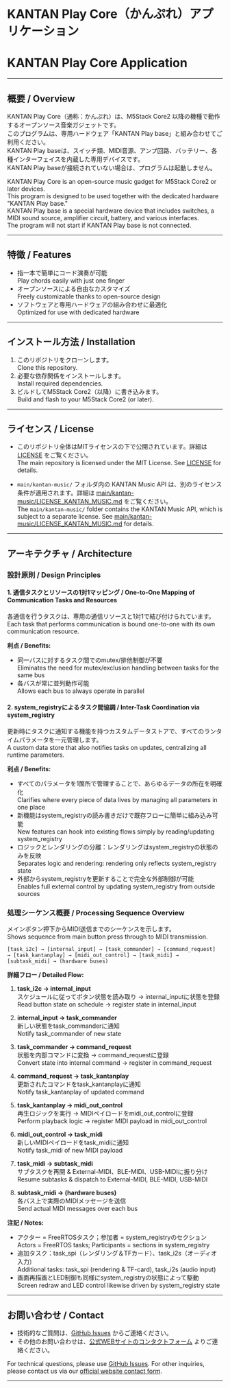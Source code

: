 # KANTAN Play Core（かんぷれ）アプリケーション  
# KANTAN Play Core Application

---

## 概要 / Overview

KANTAN Play Core（通称：かんぷれ）は、M5Stack Core2 以降の機種で動作するオープンソース音楽ガジェットです。  
このプログラムは、専用ハードウェア「KANTAN Play base」と組み合わせてご利用ください。  
KANTAN Play baseは、スイッチ類、MIDI音源、アンプ回路、バッテリー、各種インターフェイスを内蔵した専用デバイスです。  
KANTAN Play baseが接続されていない場合は、プログラムは起動しません。

KANTAN Play Core is an open-source music gadget for M5Stack Core2 or later devices.  
This program is designed to be used together with the dedicated hardware "KANTAN Play base."  
KANTAN Play base is a special hardware device that includes switches, a MIDI sound source, amplifier circuit, battery, and various interfaces.  
The program will not start if KANTAN Play base is not connected.

---

## 特徴 / Features

- 指一本で簡単にコード演奏が可能  
  Play chords easily with just one finger  
- オープンソースによる自由なカスタマイズ  
  Freely customizable thanks to open-source design  
- ソフトウェアと専用ハードウェアの組み合わせに最適化  
  Optimized for use with dedicated hardware  

---

## インストール方法 / Installation

1. このリポジトリをクローンします。  
   Clone this repository.
2. 必要な依存関係をインストールします。  
   Install required dependencies.
3. ビルドしてM5Stack Core2（以降）に書き込みます。  
   Build and flash to your M5Stack Core2 (or later).

---

## ライセンス / License

- このリポジトリ全体はMITライセンスの下で公開されています。詳細は [LICENSE](./LICENSE) をご覧ください。  
  The main repository is licensed under the MIT License. See [LICENSE](./LICENSE) for details.

- `main/kantan-music/` フォルダ内の KANTAN Music API は、別のライセンス条件が適用されます。詳細は [main/kantan-music/LICENSE_KANTAN_MUSIC.md](./main/kantan-music/LICENSE_KANTAN_MUSIC.md) をご覧ください。  
  The `main/kantan-music/` folder contains the KANTAN Music API, which is subject to a separate license. See [main/kantan-music/LICENSE_KANTAN_MUSIC.md](./main/kantan-music/LICENSE_KANTAN_MUSIC.md) for details.

---

## アーキテクチャ / Architecture

### 設計原則 / Design Principles

#### 1. 通信タスクとリソースの1対1マッピング / One-to-One Mapping of Communication Tasks and Resources

各通信を行うタスクは、専用の通信リソースと1対1で結び付けられています。  
Each task that performs communication is bound one-to-one with its own communication resource.

**利点 / Benefits:**
- 同一バスに対するタスク間でのmutex/排他制御が不要  
  Eliminates the need for mutex/exclusion handling between tasks for the same bus
- 各バスが常に並列動作可能  
  Allows each bus to always operate in parallel

#### 2. system_registryによるタスク間協調 / Inter-Task Coordination via system_registry

更新時にタスクに通知する機能を持つカスタムデータストアで、すべてのランタイムパラメータを一元管理します。  
A custom data store that also notifies tasks on updates, centralizing all runtime parameters.

**利点 / Benefits:**
- すべてのパラメータを1箇所で管理することで、あらゆるデータの所在を明確化  
  Clarifies where every piece of data lives by managing all parameters in one place
- 新機能はsystem_registryの読み書きだけで既存フローに簡単に組み込み可能  
  New features can hook into existing flows simply by reading/updating system_registry
- ロジックとレンダリングの分離：レンダリングはsystem_registryの状態のみを反映  
  Separates logic and rendering: rendering only reflects system_registry state
- 外部からsystem_registryを更新することで完全な外部制御が可能  
  Enables full external control by updating system_registry from outside sources

### 処理シーケンス概要 / Processing Sequence Overview

メインボタン押下からMIDI送信までのシーケンスを示します。  
Shows sequence from main button press through to MIDI transmission.

```
[task_i2c] → [internal_input] → [task_commander] → [command_request] 
→ [task_kantanplay] → [midi_out_control] → [task_midi] → [subtask_midi] → (hardware buses)
```

**詳細フロー / Detailed Flow:**

1. **task_i2c → internal_input**  
   スケジュールに従ってボタン状態を読み取り → internal_inputに状態を登録  
   Read button state on schedule → register state in internal_input

2. **internal_input → task_commander**  
   新しい状態をtask_commanderに通知  
   Notify task_commander of new state

3. **task_commander → command_request**  
   状態を内部コマンドに変換 → command_requestに登録  
   Convert state into internal command → register in command_request

4. **command_request → task_kantanplay**  
   更新されたコマンドをtask_kantanplayに通知  
   Notify task_kantanplay of updated command

5. **task_kantanplay → midi_out_control**  
   再生ロジックを実行 → MIDIペイロードをmidi_out_controlに登録  
   Perform playback logic → register MIDI payload in midi_out_control

6. **midi_out_control → task_midi**  
   新しいMIDIペイロードをtask_midiに通知  
   Notify task_midi of new MIDI payload

7. **task_midi → subtask_midi**  
   サブタスクを再開 & External-MIDI、BLE-MIDI、USB-MIDIに振り分け  
   Resume subtasks & dispatch to External-MIDI, BLE-MIDI, USB-MIDI

8. **subtask_midi → (hardware buses)**  
   各バス上で実際のMIDIメッセージを送信  
   Send actual MIDI messages over each bus

**注記 / Notes:**
- アクター = FreeRTOSタスク；参加者 = system_registryのセクション  
  Actors = FreeRTOS tasks; Participants = sections in system_registry
- 追加タスク：task_spi（レンダリング＆TFカード）、task_i2s（オーディオ入力）  
  Additional tasks: task_spi (rendering & TF-card), task_i2s (audio input)
- 画面再描画とLED制御も同様にsystem_registryの状態によって駆動  
  Screen redraw and LED control likewise driven by system_registry state

---

## お問い合わせ / Contact

- 技術的なご質問は、[GitHub Issues](https://github.com/InstaChord/KANTAN_Play_core/issues) からご連絡ください。
- その他のお問い合わせは、[公式WEBサイトのコンタクトフォーム](https://instachord.com/contact/) よりご連絡ください。

For technical questions, please use [GitHub Issues](https://github.com/InstaChord/KANTAN_Play_core/issues).
For other inquiries, please contact us via our [official website contact form](https://en.instachord.com/#contact).


---

